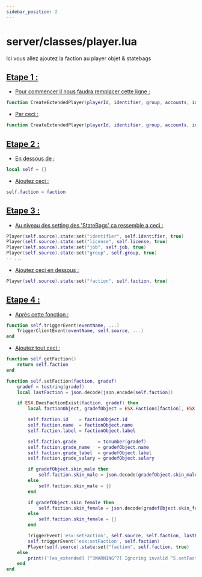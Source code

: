 ```yaml
---
sidebar_position: 2
---
```


# server/classes/player.lua

Ici vous allez ajoutez la faction au player objet & statebags

<h2><u>Etape 1 :</u></h2>

- <p><u>Pour commencer il nous faudra remplacer cette ligne :</u></p>

```lua
function CreateExtendedPlayer(playerId, identifier, group, accounts, inventory, weight, job, loadout, name, coords)
```
- <p><u>Par ceci :</u></p>

```lua
function CreateExtendedPlayer(playerId, identifier, group, accounts, inventory, weight, job, faction, loadout, name, coords)
```
<h2><u>Etape 2 :</u></h2>

- <p><u>En dessous de :</u></p>

```lua
local self = {}
```
- <p><u>Ajoutez ceci :</u></p>

```lua
self.faction = faction
```

<h2><u>Etape 3 :</u></h2>

- <p><u>Au niveau des setting des 'StateBags' ca ressemble a ceci :</u></p>

```lua
Player(self.source).state:set("identifier", self.identifier, true)
Player(self.source).state:set("license", self.license, true)
Player(self.source).state:set("job", self.job, true)
Player(self.source).state:set("group", self.group, true)
-- ...
```
- <p><u>Ajoutez ceci en dessous :</u></p>

```lua
Player(self.source).state:set("faction", self.faction, true)
``` 
<h2><u>Etape 4 :</u></h2>

- <p><u>Après cette fonction :</u></p>

```lua
function self.triggerEvent(eventName, ...)
	TriggerClientEvent(eventName, self.source, ...)
end
```

- <p><u>Ajoutez tout ceci :</u></p>

```lua
function self.getFaction()
    return self.faction
end

function self.setFaction(faction, gradef)
    gradef = tostring(gradef)
    local lastFaction = json.decode(json.encode(self.faction))

    if ESX.DoesFactionExist(faction, gradef) then
        local factionObject, gradefObject = ESX.Factions[faction], ESX.Factions[faction].grades[gradef]

        self.faction.id    = factionObject.id
        self.faction.name  = factionObject.name
        self.faction.label = factionObject.label

        self.faction.grade        = tonumber(gradef)
        self.faction.grade_name   = gradefObject.name
        self.faction.grade_label  = gradefObject.label
        self.faction.grade_salary = gradefObject.salary

        if gradefObject.skin_male then
            self.faction.skin_male = json.decode(gradefObject.skin_male)
        else
            self.faction.skin_male = {}
        end

        if gradefObject.skin_female then
            self.faction.skin_female = json.decode(gradefObject.skin_female)
        else
            self.faction.skin_female = {}
        end

        TriggerEvent('esx:setFaction', self.source, self.faction, lastFaction)
        self.triggerEvent('esx:setFaction', self.faction)
        Player(self.source).state:set("faction", self.faction, true)
    else
        print(('[es_extended] [^3WARNING^7] Ignoring invalid ^5.setFaction()^7 usage for ID: ^5%s^7, Faction: ^5%s^7'):format(self.source, faction))
    end
end
```

